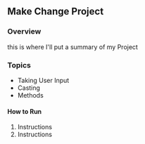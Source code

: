 ## Make Change Project

### Overview

this is where I'll put a summary of my Project

### Topics
* Taking User Input
* Casting
* Methods

#### How to Run

1. Instructions
2. Instructions
